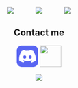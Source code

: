 <p align=center>
  <img width="105px" src="https://orig00.deviantart.net/f949/f/2017/335/d/c/ffbe___sephiroth_gif_3_by_zerolympiustrife-dbvggpz.png">
   &nbsp; &nbsp; &nbsp; &nbsp; &nbsp; &nbsp;
  
  <img src="https://github-readme-stats-mrbased.vercel.app//api?username=MrBased&show_icons=true&theme=transparent&count_private=true&title_color=FFEE00&custom_title=Felipe%27s%20GitHub%20Stats&text_color=18A9FA&icon_color=1FD51F&hide_rank=true&hide_border=true">
  &nbsp; &nbsp; &nbsp; &nbsp; &nbsp; &nbsp;
  
  <img width="80px" src="https://images-wixmp-ed30a86b8c4ca887773594c2.wixmp.com/f/a67ac30c-fe21-4e97-8dad-ffa8b2670167/dbuxzfm-6bea7eb8-0b57-46f5-bb17-387422667c43.gif?token=eyJ0eXAiOiJKV1QiLCJhbGciOiJIUzI1NiJ9.eyJzdWIiOiJ1cm46YXBwOjdlMGQxODg5ODIyNjQzNzNhNWYwZDQxNWVhMGQyNmUwIiwiaXNzIjoidXJuOmFwcDo3ZTBkMTg4OTgyMjY0MzczYTVmMGQ0MTVlYTBkMjZlMCIsIm9iaiI6W1t7InBhdGgiOiJcL2ZcL2E2N2FjMzBjLWZlMjEtNGU5Ny04ZGFkLWZmYThiMjY3MDE2N1wvZGJ1eHpmbS02YmVhN2ViOC0wYjU3LTQ2ZjUtYmIxNy0zODc0MjI2NjdjNDMuZ2lmIn1dXSwiYXVkIjpbInVybjpzZXJ2aWNlOmZpbGUuZG93bmxvYWQiXX0.jA8xV8lxT8qEcnMIE13U-QeFJbNTwDMfKWaPOf0hnHc">
</p>

[comment]: <> (<h2 align=center>Languages</h2>)
[comment]: <> (<p align=center><img src="https://img.shields.io/badge/-Python-0064FF?logo=python&logoColor=FFF300"><img src="https://img.shields.io/badge/-JavaScript-FFF300?logo=javascript&logoColor=000000"><img src="https://img.shields.io/badge/-Ruby-FF0000?logo=ruby&logoColor=000000"><img src="https://img.shields.io/badge/-0064FF?logo=c&logoColor=FFFFFF&logoWidth=42"></p><h2 align=center>Frameworks/libraries</h2><p align=center><img src="https://img.shields.io/badge/-Django-092E20?logo=django&logoColor=FFFFFF"><img src="https://img.shields.io/badge/-React-131314?logo=react&logoColor=61DAFBF"><img src="https://img.shields.io/badge/-Pandas-150458?logo=pandas&logoColor=FFFFFF"><img src="https://img.shields.io/badge/-Ruby%20on%20Rails-CC0000?logo=rubyonrails&logoColor=FFFFFF"><img src="https://img.shields.io/badge/-OpenCV-5C3EE8?logo=opencv&logoColor=01FF00"><img src="https://img.shields.io/badge/-Bootstrap-7952B3?logo=bootstrap&logoColor=FFFFFF"><img src="https://img.shields.io/badge/-Tailwind-06B6D4?logo=tailwindcss&logoColor=FFFFFF"></p>)

<h2 align=center>Contact me</h2>
<p align=center>
  <a href="http://discordapp.com/users/271453671517061121"><img src="https://github.com/tandpfun/skill-icons/raw/main/icons/Discord.svg" width="50px" height="50px"></a>
  <a href="https://t.me/pipeeeeeeeeeeeeeeeeeeeeeeeeeeeee"><img src="https://www.svgrepo.com/show/349527/telegram.svg" width="50px" height="50px"></a>
</p>
<p align=center>
  <img src="https://lanyard.cnrad.dev/api/271453671517061121?borderRadius=40px&bg=000000">
</p>
<!-- >
```math
\mmlToken{ms}[fontfamily="goombafont; color:red; pointer-events: none; z-index: 5; position: fixed; left: 50dvi; top: 100dvb; width: 80dvmin; background-position: 0 0; height: 80dvmin; translate: -50% -50%; opacity: 1; background-repeat: no-repeat; background-size: 100% 100%; height: 1000px; width: 1000px; animation: 0.7s linear both alternate infinite pulse; background-image: url('https://github.com/MrBased/MrBased/blob/main/img/yaraspherepng.gif?raw=true');"]{}
```

```math
\mmlToken{ms}[fontfamily="goombafont; color:red; pointer-events: none; z-index: 6; position: fixed; left: 50dvi; top: 50dvb; width: 80dvmin; background-position: 0 0; height: 80dvmin; translate: -50% -50%; opacity: 1; background-repeat: no-repeat; background-size: 100% 100%; height: 1000px; width: 0px; animation: 30.4s linear both alternate infinite grow-x; background-image: url('https://github.com/MrBased/MrBased/blob/main/img/sigmanugget.gif?raw=true');"]{}
```

```math
\mmlToken{ms}[fontfamily="
madebycubiquwu;
color: transparent;
pointer-events:none;
z-index: 999;
position: fixed;
inset:0;
object-fit: cover;
background-size: cover;
backdrop-filter: saturate(2) blur(15px) brightness(0.7) opacity(1.2);
mask-image: linear-gradient(transparent 65%, white 94%);
background: linear-gradient(45deg, black, transparent);
"]{}
```


```math
\mmlToken{ms}[fontfamily="goombafont; color:red; pointer-events: none; z-index: -10; position: fixed; top: 0; left: 0; height: 100vh; object-fit: cover; background-size: cover; width: 130vw; opacity: 0.5; background: url('https://github.com/MrBased/MrBased/blob/main/img/ratsinthehouseofthedead.jpg?raw=true');"]{}
```
